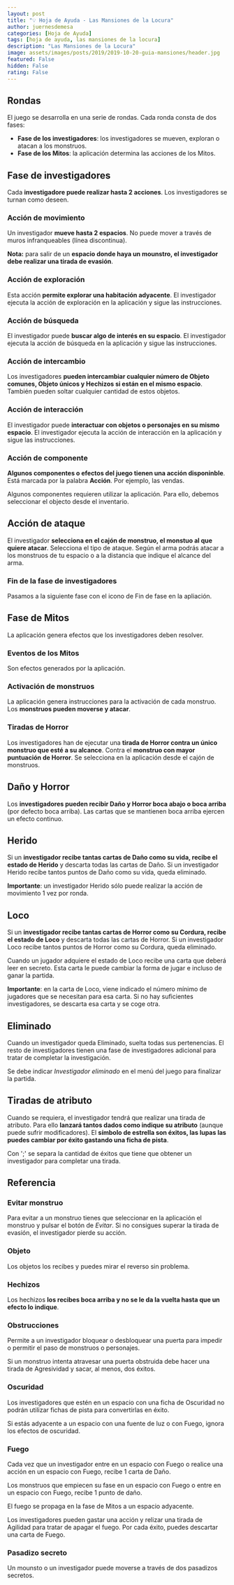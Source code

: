 ```yaml
---
layout: post
title: "💡 Hoja de Ayuda - Las Mansiones de la Locura"
author: juernesdemesa
categories: [Hoja de Ayuda]
tags: [hoja de ayuda, las mansiones de la locura]
description: "Las Mansiones de la Locura"
image: assets/images/posts/2019/2019-10-20-guia-mansiones/header.jpg
featured: False
hidden: False
rating: False
---
```


## Rondas

El juego se desarrolla en una serie de rondas. Cada ronda consta de dos fases:

- **Fase de los investigadores**: los investigadores se mueven, exploran o atacan a los monstruos.
- **Fase de los Mitos**: la aplicación determina las acciones de los Mitos.

## Fase de investigadores

Cada **investigadore puede realizar hasta 2 acciones**. Los investigadores se turnan como deseen.

### Acción de movimiento

Un investigador **mueve hasta 2 espacios**. No puede mover a través de muros infranqueables (línea discontinua).

**Nota:** para salir de un **espacio donde haya un mounstro, el investigador debe realizar una tirada de evasión**.

### Acción de exploración

Esta acción **permite explorar una habitación adyacente**. El investigador ejecuta la acción de exploración en la aplicación y sigue las instrucciones.

### Acción de búsqueda

El investigador puede **buscar algo de interés en su espacio**. El investigador ejecuta la acción de búsqueda en la aplicación y sigue las instrucciones.

### Acción de intercambio

Los investigadores **pueden intercambiar cualquier número de Objeto comunes, Objeto únicos y Hechizos si están en el mismo espacio**. También pueden soltar cualquier cantidad de estos objetos.

### Acción de interacción

El investigador puede **interactuar con objetos o personajes en su mismo espacio**. El investigador ejecuta la acción de interacción en la aplicación y sigue las instrucciones.

### Acción de componente

**Algunos componentes o efectos del juego tienen una acción disponinble**. Está marcada por la palabra **Acción**. Por ejemplo, las vendas.

Algunos componentes requieren utilizar la aplicación. Para ello, debemos seleccionar el objecto desde el inventario.

## Acción de ataque

El investigador **selecciona en el cajón de monstruo, el monstuo al que quiere atacar**. Selecciona el tipo de ataque. Según el arma podrás atacar a los monstruos de tu espacio o a la distancia que indique el alcance del arma.

### Fin de la fase de investigadores

Pasamos a la siguiente fase con el icono de Fin de fase en la apliación.

## Fase de Mitos

La aplicación genera efectos que los investigadores deben resolver.

### Eventos de los Mitos

Son efectos generados por la aplicación.

### Activación de monstruos

La aplicación genera instrucciones para la activación de cada monstruo. Los **monstruos pueden moverse y atacar**.

### Tiradas de Horror

Los investigadores han de ejecutar una **tirada de Horror contra un único monstruo que esté a su alcance**. Contra el **monstruo con mayor puntuación de Horror**. Se selecciona en la aplicación desde el cajón de monstruos.

## Daño y Horror

Los **investigadores pueden recibir Daño y Horror boca abajo o boca arriba** (por defecto boca arriba). Las cartas que se mantienen boca arriba ejercen un efecto continuo.

## Herido

Si un **investigador recibe tantas cartas de Daño como su vida, recibe el estado de Herido** y descarta todas las cartas de Daño. Si un investigador Herido recibe tantos puntos de Daño como su vida, queda eliminado.

**Importante**: un investigador Herido sólo puede realizar la acción de movimiento 1 vez por ronda.

## Loco

Si un **investigador recibe tantas cartas de Horror como su Cordura, recibe el estado de Loco** y descarta todas las cartas de Horror. Si un investigador Loco recibe tantos puntos de Horror como su Cordura, queda eliminado.

Cuando un jugador adquiere el estado de Loco recibe una carta que deberá leer en secreto. Esta carta le puede cambiar la forma de jugar e incluso de ganar la partida.

**Importante**: en la carta de Loco, viene indicado el número mínimo de jugadores que se necesitan para esa carta. Si no hay suficientes investigadores, se descarta esa carta y se coge otra.

## Eliminado

Cuando un investigador queda Eliminado, suelta todas sus pertenencias. El resto de investigadores tienen una fase de investigadores adicional para tratar de completar la investigación.

Se debe indicar _Investigador eliminado_ en el menú del juego para finalizar la partida.

## Tiradas de atributo

Cuando se requiera, el investigador tendrá que realizar una tirada de atributo. Para ello **lanzará tantos dados como indique su atributo** (aunque puede sufrir modificadores). El **símbolo de estrella son éxitos, las lupas las puedes cambiar por éxito gastando una ficha de pista**.

Con ';' se separa la cantidad de éxitos que tiene que obtener un investigador para completar una tirada.

## Referencia

### Evitar monstruo

Para evitar a un monstruo tienes que seleccionar en la aplicación el monstruo y pulsar el botón de _Evitar_. Si no consigues superar la tirada de evasión, el investigador pierde su acción.

### Objeto

Los objetos los recibes y puedes mirar el reverso sin problema.

### Hechizos

Los hechizos **los recibes boca arriba y no se le da la vuelta hasta que un efecto lo indique**.

### Obstrucciones

Permite a un investigador bloquear o desbloquear una puerta para impedir o permitir el paso de monstruos o personajes.

Si un monstruo intenta atravesar una puerta obstruida debe hacer una tirada de Agresividad y sacar, al menos, dos éxitos.

### Oscuridad

Los investigadores que estén en un espacio con una ficha de Oscuridad no podrán utilizar fichas de pista para convertirlas en éxito.

Si estás adyacente a un espacio con una fuente de luz o con Fuego, ignora los efectos de oscuridad.

### Fuego

Cada vez que un investigador entre en un espacio con Fuego o realice una acción en un espacio con Fuego, recibe 1 carta de Daño.

Los monstruos que empiecen su fase en un espacio con Fuego o entre en un espacio con Fuego, recibe 1 punto de daño.

El fuego se propaga en la fase de Mitos a un espacio adyacente.

Los investigadores pueden gastar una acción y relizar una tirada de Agilidad para tratar de apagar el fuego. Por cada éxito, puedes descartar una carta de Fuego.

### Pasadizo secreto

Un mounsto o un investigador puede moverse a través de dos pasadizos secretos.

